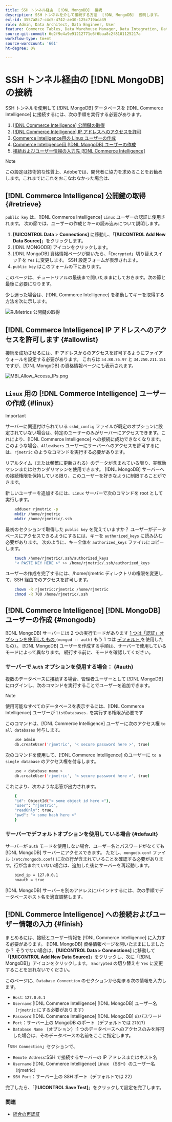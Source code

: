 ```yaml
---
title: SSH トンネル経由  [!DNL MongoDB]  接続
description: SSH トンネルを介して接続する方法  [!DNL MongoDB]  説明します。
exl-id: 3557a8c7-c4c5-4742-ae30-125c719aca39
role: Admin, Data Architect, Data Engineer, User
feature: Commerce Tables, Data Warehouse Manager, Data Integration, Data Import/Export
source-git-commit: 6e2f9e4a9e91212771e6f6baa8c2f8101125217a
workflow-type: tm+mt
source-wordcount: '661'
ht-degree: 0%

---
```


# SSH トンネル経由の [!DNL MongoDB] の接続

SSH トンネルを使用して [!DNL MongoDB] データベースを [!DNL Commerce Intelligence] に接続するには、次の手順を実行する必要があります。

1. [ [!DNL Commerce Intelligence]  公開鍵の取得](#retrieve)
1. [ [!DNL Commerce Intelligence] IP アドレスへのアクセスを許可](#allowlist)
1. [Commerce Intelligence用の Linux ユーザーの作成](#linux)
1. [Commerce Intelligence用  [!DNL MongoDB]  ユーザーの作成](#mongodb)
1. [接続およびユーザー情報の入力先  [!DNL Commerce Intelligence]](#finish)

>[!NOTE]
>
>この設定は技術的な性質上、Adobeでは、開発者に協力を求めることをお勧めします。これまでにこれをおこなわなかった場合は、

## [!DNL Commerce Intelligence] 公開鍵の取得 {#retrieve}

`public key` は、[!DNL Commerce Intelligence] `Linux` ユーザーの認証に使用されます。 次の節では、ユーザーの作成とキーの読み込みについて説明します。

1. **[!UICONTROL Data** > **Connections]** に移動し、「**[!UICONTROL Add New Data Source]**」をクリックします。
1. [!DNL MONGODB] アイコンをクリックします。
1. [!DNL MongoDB] 資格情報ページが開いたら、「`Encrypted`」切り替えスイッチを `Yes` に変更します。 SSH 設定フォームが表示されます。
1. `public key` はこのフォームの下にあります。

このページは、チュートリアルの最後まで開いたままにしておきます。次の節と最後に必要になります。

少し迷った場合は、[!DNL Commerce Intelligence] を移動してキーを取得する方法を次に示します。

![RJMetrics 公開鍵の取得 ](../../../assets/MongoDB_Public_Key.gif)<!--{:.zoom}-->

## [!DNL Commerce Intelligence] IP アドレスへのアクセスを許可します {#allowlist}

接続を成功させるには、IP アドレスからのアクセスを許可するようにファイアウォールを設定する必要があります。 これらは `54.88.76.97` と `34.250.211.151` ですが、[!DNL MongoDB] の資格情報ページにも表示されます。

![MBI_Allow_Access_IPs.png](../../../assets/MBI_allow_access_IPs.png)

## `Linux` 用の [!DNL Commerce Intelligence] ユーザーの作成 {#linux}

>[!IMPORTANT]
>
>サーバーに関連付けられている `sshd_config` ファイルが既定のオプションに設定されていない場合は、特定のユーザーのみがサーバーにアクセスできます。これにより、[!DNL Commerce Intelligence] への接続に成功できなくなります。 このような場合、`AllowUsers` ユーザーにサーバーへのアクセスを許可するには、`rjmetric` のようなコマンドを実行する必要があります。

リアルタイム（または頻繁に更新される）のデータが含まれている限り、実稼動マシンまたはセカンダリマシンを使用できます。 [!DNL MongoDB] サーバーへの接続権限を保持している限り、このユーザーを好きなように制限することができます。

新しいユーザーを追加するには、`Linux` サーバーで次のコマンドを root として実行します。

```bash
    adduser rjmetric -p
    mkdir /home/rjmetric
    mkdir /home/rjmetric/.ssh
```

最初のセクションで取得した `public key` を覚えていますか？ ユーザーがデータベースにアクセスできるようにするには、キーを `authorized_keys` に読み込む必要があります。 次のように、キー全体を `authorized_keys` ファイルにコピーします。

```bash
    touch /home/rjmetric/.ssh/authorized_keys
    "< PASTE KEY HERE >" >> /home/rjmetric/.ssh/authorized_keys
```

ユーザーの作成を完了するには、/home/rjmetric ディレクトリの権限を変更して、SSH 経由でのアクセスを許可します。

```bash
    chown -R rjmetric:rjmetric /home/rjmetric
    chmod -R 700 /home/rjmetric/.ssh
```

## [!DNL Commerce Intelligence] [!DNL MongoDB] ユーザーの作成 {#mongodb}

[!DNL MongoDB] サーバーには 2 つの実行モードがあります [1 つは「認証」オプションを使用したもの ](#auth)`(mongod -- auth)` もう 1 つは [ デフォルト ](#default) を使用したもの）。 [!DNL MongoDB] ユーザーを作成する手順は、サーバーで使用しているモードによって異なります。 続行する前に、モードを確認してください。

### サーバーで `Auth` オプションを使用する場合： {#auth}

複数のデータベースに接続する場合、管理者ユーザーとして [!DNL MongoDB] にログインし、次のコマンドを実行することでユーザーを追加できます。

>[!NOTE]
>
>使用可能なすべてのデータベースを表示するには、[!DNL Commerce Intelligence] ユーザーが `listDatabases.` を実行する権限が必要です

このコマンドは、[!DNL Commerce Intelligence] ユーザーに次のアクセス権 `to all databases` 付与します。

```bash
    use admin
    db.createUser('rjmetric', '< secure password here >', true)
```

次のコマンドを使用して、[!DNL Commerce Intelligence] のユーザーに `to a single database` のアクセス権を付与します。

```bash
    use < database name >
    db.createUser('rjmetric', '< secure password here >', true)
```

これにより、次のような応答が出力されます。

```bash
    {
    "id": ObjectId("< some object id here >"),
    "user": "rjmetric",
    "readOnly": true,
    "pwd": "< some hash here >"
    }
```

### サーバーでデフォルトオプションを使用している場合 {#default}

サーバーが `auth` モードを使用しない場合、ユーザー名とパスワードがなくても [!DNL MongoDB] サーバーにアクセスできます。 ただし、`mongodb.conf` ファイル `(/etc/mongodb.conf)` に次の行が含まれていることを確認する必要があります。行が含まれていない場合は、追加した後にサーバーを再起動します。

```bash
    bind_ip = 127.0.0.1
    noauth = true
```

[!DNL MongoDB] サーバーを別のアドレスにバインドするには、次の手順でデータベースホスト名を適宜調整します。

## [!DNL Commerce Intelligence] への接続およびユーザー情報の入力 {#finish}

まとめるには、接続とユーザー情報を [!DNL Commerce Intelligence] に入力する必要があります。 [!DNL MongoDB] 資格情報ページを開いたままにしましたか？ そうでない場合は、**[!UICONTROL Data > Connections]** に移動して「**[!UICONTROL Add New Data Source]**」をクリックし、次に「[!DNL MongoDB]」アイコンをクリックします。 `Encrypted` の切り替えを `Yes` に変更することを忘れないでください。

このページに、`Database Connection` のセクションから始まる次の情報を入力します。

* `Host`: `127.0.0.1`
* `Username`:[!DNL Commerce Intelligence] [!DNL MongoDB] ユーザー名（`rjmetric` にする必要があります）
* `Password`:[!DNL Commerce Intelligence] [!DNL MongoDB] のパスワード
* `Port`：サーバー上の MongoDB のポート（デフォルトでは `27017`）
* `Database Name` （オプション）:1 つのデータベースへのアクセスのみを許可した場合は、そのデータベースの名前をここに指定します。

「`SSH Connection`」セクションで、

* `Remote Address`:SSH で接続するサーバーの IP アドレスまたはホスト名
* `Username`:[!DNL Commerce Intelligence] Linux （SSH）のユーザー名（rjmetric）
* `SSH Port`：サーバー上の SSH ポート（デフォルトでは 22）

完了したら、「**[!UICONTROL Save Test]**」をクリックして設定を完了します。

### 関連

* [ 統合の再認証 ](https://experienceleague.adobe.com/docs/commerce-knowledge-base/kb/how-to/mbi-reauthenticating-integrations.html?lang=ja)
